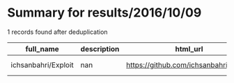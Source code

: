 
# Summary for results/2016/10/09
    
1 records found after deduplication

| full_name | description | html_url | matched_list | matched_count | pushed_at | size | stargazers_count | language | forks_count |
|---------------------|---------------|----------------------------------------|----------------|-----------------|---------------------------|--------|--------------------|------------|---------------|
| ichsanbahri/Exploit | nan | https://github.com/ichsanbahri/Exploit | ['exploit'] | 1 | 2016-10-09 07:06:58+00:00 | 0 | 0 | nan | 0 |
